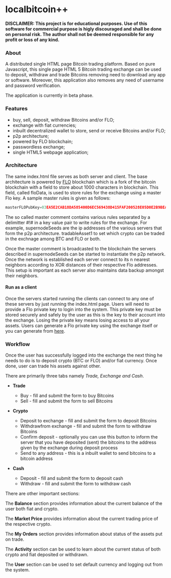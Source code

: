 # localbitcoin++
<strong>DISCLAIMER: This project is for educational purposes. Use of this software for commercial purpose is higly discouraged and shall be done on personal risk. The author shall not be deemed responsible for any profit or loss of any kind.</strong>

### About
A distributed single HTML page Bitcoin trading platform. Based on pure Javascript, this single page HTML 5 Bitcoin trading exchange can be used to deposit, withdraw and trade Bitcoins removing need to download any app or software. Moreover, this application also removes any need of username and password verification.

The application is currently in beta phase.

### Features
- buy, sell, deposit, withdraw Bitcoins and/or FLO; 
- exchange with fiat currencies;
- inbuilt decentralized wallet to store, send or receive Bitcoins and/or FLO;
- p2p architecture;
- powered by FLO blockchain;
- passwordless exchange;
- single HTML5 webpage application;

### Architecture
The same index.html file serves as both server and client. The base architecture is powered by [FLO](https://www.flo.cash/ "FLO") blockchain which is a fork of the bitcoin blockchain with a field to store about 1000 characters in blockchain. This field, called floData, is used to store rules for the exchange using a master Flo key. A sample master rules is given as follows:

```javascript
masterFLOPubKey=03EA5E2CAB18DA585400D6EC569438D415FAF200528E05D0E2B9BEAA2B5C3DCA90#!#tradableAsset1=BTC,FLO,BTC_TEST,FLO_TEST#!#tradableAsset2=INR,USD,#!#validTradingAmount=10,50,100,#!#btcTradeMargin=5000#!#MaxBackups=1#!#waitTime={"normaldelay":60000,"exportdelay":60000,"syncdelay":60000,"hugedelay":60000}#!#ordersLife={"trade":300000,"cryptoDeposit":900000,"cryptoWithdraw":300000,"cashDeposit":900000,"cashWithdraw":900000}#!#miners_fee={"btc":0.0005,"flo":0.001}#!#supernodesPubKeys=026FCC6CFF6EB3A39E54BEB6E13FC2F02C3A93F4767AA80E49E7E876443F95AE5F,0349B08AA1ABDCFFB6D78CD7C949665AD2FF065EA02B3C6C47A5E9592C9A1C6BCB,039B4AA00DBFC0A6631DE6DA83526611A0E6B857D3579DF840BBDEAE8B6898E3B6,0315C3A20FE7096CC2E0F81A80D5F1A687B8F9EFA65242A0B0881E1BA3EE7D7D53,03C8E3836C9A77E2AF03D4265D034BA85732738919708EAF6A16382195AE796EDF,03F7493F11B8E44B9798CD434D20FBE7FA34B9779D144984889D11A17C56A18742#!#specialNodes=02348523EB008BD37BF297AA360757062CB9D153C371EE727349A02F0B67910613,03C38E6523D6A2C45E00E60DC072E4D4340007F8A0026F134DCBBC670E4C44D31C#!#cashiers={"032871A74D2DDA9D0DE7135F58B5BD2D7F679D2CCA20EA7909466D1A6912DF4022":{"upi":"johnDoe@upi","currencies":["INR"],"is_live":false},"03DB4A12EB543B293DDBB0CE314C46C36D6761294AFBB7264A6D78F710FFD97CF0":{"upi":"janeDoe@upi","currencies":["INR","USD"],"is_live":false}}#!#ShamirsMaxShares=8#!#supernodeSeeds={"ranchimall1":{"ip":"127.0.0.1:9111","kbucketId":"oZxHcbSf1JC8t5GjutopWYXs7C6Fe9p7ps"},"ranchimall2":{"ip":"127.0.0.1:9112","kbucketId":"oTWjPupy3Z7uMdPcu5uXd521HBkcsLuSuM"},"ranchimall3":{"ip":"127.0.0.1:9113","kbucketId":"odYA6KagmbokSh9GY7yAfeTUZRtZLwecY1"},"ranchimall4":{"ip":"127.0.0.1:9114","kbucketId":"oJosrve9dBv2Hj2bfncxv2oEpTysg3Wejv"},"ranchimall5":{"ip":"127.0.0.1:9115","kbucketId":"oMhv5sAzqg77sYHxmUGZWKRrVo4P4JQduS"}"ranchimall6":{"ip":"127.0.0.1:9116","kbucketId":"oV1wCeWca3VawbBTfUGKA7Vd368PATnKAx"}}
```

The so called master comment contains various rules separated by a delimitter #!# in a key value pair to write rules for the exchange. For example, supernodeSeeds are the ip addresses of the various servers that form the p2p architecture. tradableAsset1 to set which crypto can be traded in the exchnage among BTC and FLO or both.

Once the master comment is broadcasted to the blockchain the servers described in supernodeSeeds can be started to instantiate the p2p network. Once the network is established each server connect to its n nearest neighbors according to XOR distances of their respective Flo addresses. This setup is important as each server also maintains data backup amongst their neighbors.

#### Run as a client
Once the servers started running the clients can connect to any one of these servers by just running the index.html page. Users will need to provide a Flo private key to login into the system. This private key must be stored securely and safely by the user as this is the key to their account into the exchange. Losing the private key means losing access to all your assets. Users can generate a Flo private key using the exchange itself or you can generate from [here](https://flo-webwallet.duckdns.org/ "here").

### Workflow
Once the user has successfully logged into the exchange the next thing he needs to do is to deposit crypto (BTC or FLO) and/or fiat currency. Once done, user can trade his assets against other.

There are primarily three tabs namely *Trade, Exchange *and* Cash*.

+ **Trade**
	+ Buy - fill and submit the form to buy Bitcoins
	+ Sell - fill and submit the form to sell Bitcoins 

+ **Crypto**
	+ Deposit to exchange - fill and submit the form to deposit Bitcoins
	+ Withdrawfrom exchange - fill and submit the form to withdraw Bitcoins
	+ Confirm deposit - optionally you can use this button to inform the server that you have deposited (sent) the bitcoins to the address given by the exchange during deposit process
	+ Send to any address - this is a inbuilt wallet to send bitcoins to a bitcoin address

+ **Cash**
	+ Deposit - fill and submit the form to deposit cash
	+ Withdraw - fill and submit the form to withdraw cash

There are other important sections:

The **Balance** section provides information about the current balance of the user both fiat and crypto. 

The **Market Price** provides information about the current trading price of the respective crypto.

The **My Orders** section provides information about status of the assets put on trade.

The **Activity** section can be used to learn about the current status of both crypto and fiat deposited or withdrawn.

The **User** section can be used to set default currency and logging out from the system.

